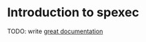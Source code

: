 # Introduction to spexec

TODO: write [great documentation](http://jacobian.org/writing/great-documentation/what-to-write/)
